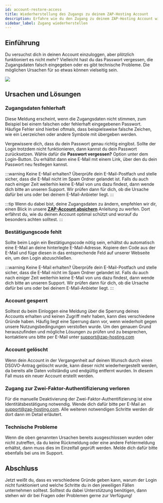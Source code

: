 ```yaml
---
id: account-restore-access
title: Wiederherstellung des Zugangs zu deinem ZAP-Hosting Account
description: Erfahre wie du den Zugang zu deinem ZAP-Hosting Account wiederherstellen kannst - ZAP-Hosting.com Dokumentation
sidebar_label: Zugang wiederherstellen
---
```




## Einführung

Du versuchst dich in deinen Account einzuloggen, aber plötzlich funktioniert es nicht mehr? Vielleicht hast du das Passwort vergessen, die Zugangsdaten falsch eingegeben oder es gibt technische Probleme. Die möglichen Ursachen für so etwas können vielseitig sein. 

![](https://screensaver01.zap-hosting.com/index.php/s/34JtWAXmzcDjtBt/preview)

## Ursachen und Lösungen



### Zugangsdaten fehlerhaft

Diese Meldung erscheint, wenn die Zugangsdaten nicht stimmen, zum Beispiel bei einem falschen oder fehlerhaft eingegebenen Passwort. Häufige Fehler sind hierbei oftmals, dass beispielsweise falsche Zeichen, wie ein Leerzeichen oder andere Symbole mit übergeben werden.

Vergewissere dich, dass du dein Passwort genau richtig eingibst. Sollte der Login trotzdem nicht funktionieren, dann kannst du dein Passwort zurücksetzen. Wähle dafür die **Passwort vergessen?** Option unter dem Login-Button. Du erhältst dann eine E-Mail mit einem Link, über den du dein Passwort neu festlegen kannst.

:::warning Keine E-Mail erhalten?
Überprüfe dein E-Mail-Postfach und stelle sicher, dass die E-Mail nicht im Spam Ordner gelandet ist. Falls du auch nach einiger Zeit weiterhin keine E-Mail von uns dazu findest, dann wende dich bitte an unseren Support. Wir prüfen dann für dich, ob die Ursache dafür bei uns oder bei deinem E-Mail-Anbieter liegt.
:::

:::tip
Wenn du dabei bist, deine Zugangsdaten zu ändern, empfehlen wir dir, einen Blick in unsere **[ZAP-Account absichern](account-security.md)** Anleitung zu werfen. Dort erfährst du, wie du deinen Account optimal schützt und worauf du besonders achten solltest.
:::



### Bestätigungscode fehlt

Sollte beim Login ein Bestätigungscode nötig sein, erhältst du automatisch eine E-Mail an deine hinterlegte E-Mail-Adresse. Kopiere den Code aus der E-Mail und füge diesen in das entsprechende Feld auf unserer Webseite ein, um den Login abzuschließen.

:::warning Keine E-Mail erhalten?
Überprüfe dein E-Mail-Postfach und stelle sicher, dass die E-Mail nicht im Spam Ordner gelandet ist. Falls du auch nach einiger Zeit weiterhin keine E-Mail von uns dazu findest, dann wende dich bitte an unseren Support. Wir prüfen dann für dich, ob die Ursache dafür bei uns oder bei deinem E-Mail-Anbieter liegt.
:::


### Account gesperrt
Solltest du beim Einloggen eine Meldung über die Sperrung deines Accounts erhalten und keinen Zugriff mehr haben, kann dies verschiedene Gründe haben. Häufig liegt eine Sperrung dann vor, wenn wiederholt gegen unsere Nutzungsbedingungen verstoßen wurde. Um den genauen Grund herauszufinden und mögliche Lösungen zu prüfen und zu besprechen, kontaktiere uns bitte per E-Mail unter [support@zap-hosting.com](mailto:support@zap-hosting.com)

### Account gelöscht

Wenn dein Account in der Vergangenheit auf deinen Wunsch durch einen DSGVO-Antrag gelöscht wurde, kann dieser nicht wiederhergestellt werden, da bereits alle Daten vollständig und endgültig entfernt wurden. In diesem Fall muss ein neuer Account erstellt werden.



### Zugang zur Zwei-Faktor-Authentifizierung verloren

Für die manuelle Deaktivierung der Zwei-Faktor-Authentifizierung ist eine Identitätsbestätigung notwendig. Wende dich dafür bitte per E-Mail an [support@zap-hosting.com](mailto:support@zap-hosting.com). Alle weiteren notwendigen Schritte werden dir dort dann im Detail erläutert. 


### Technische Probleme
Wenn die oben genannten Ursachen bereits ausgeschlossen wurden oder nicht zutreffen, da du keine Rückmeldung oder eine andere Fehlermeldung erhältst, dann muss dies im Einzelfall geprüft werden. Melde dich dafür bitte ebenfalls bei uns im Support. 




## Abschluss

Jetzt weißt du, dass es verschiedene Gründe geben kann, warum der Login nicht funktioniert und welche Schritte du in den jeweiligen Fällen unternehmen solltest. Solltest du dabei Unterstützung benötigen, dann stehen wir dir bei Fragen oder Problemen gerne zur Verfügung!





